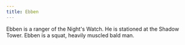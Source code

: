 ```yaml
---
title: Ebben
---
```


Ebben is a ranger of the Night's Watch. He is stationed at the Shadow Tower. Ebben is a squat, heavily muscled bald man.


